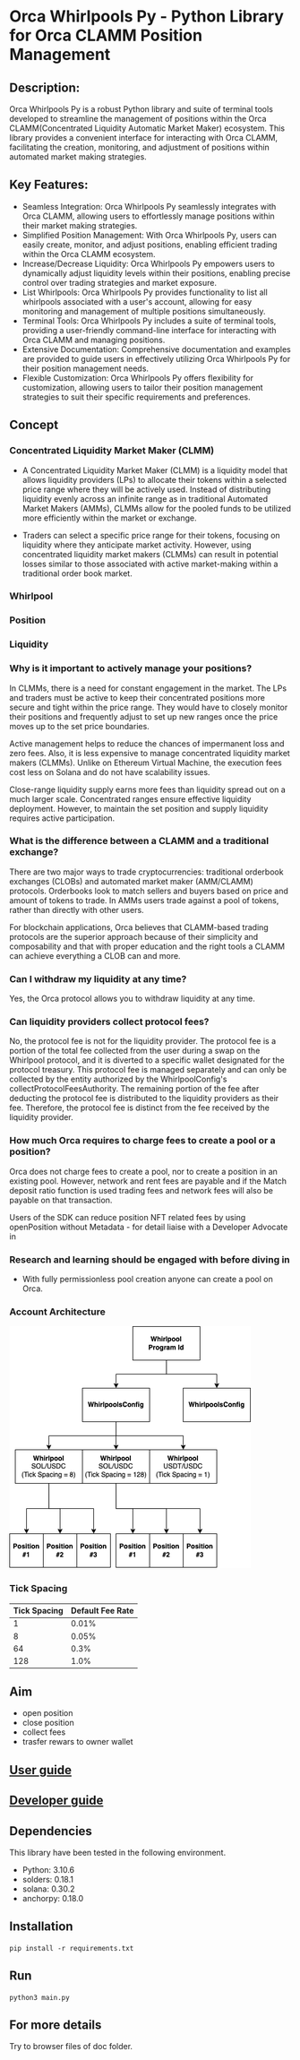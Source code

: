 
# Orca Whirlpools Py - Python Library for Orca CLAMM Position Management

## Description:
Orca Whirlpools Py is a robust Python library and suite of terminal tools developed to streamline the management of positions within the Orca CLAMM(Concentrated Liquidity Automatic Market Maker) ecosystem. This library provides a convenient interface for interacting with Orca CLAMM, facilitating the creation, monitoring, and adjustment of positions within automated market making strategies.

## Key Features:

* Seamless Integration: Orca Whirlpools Py seamlessly integrates with Orca CLAMM, allowing users to effortlessly manage positions within their market making strategies.
* Simplified Position Management: With Orca Whirlpools Py, users can easily create, monitor, and adjust positions, enabling efficient trading within the Orca CLAMM ecosystem.
* Increase/Decrease Liquidity: Orca Whirlpools Py empowers users to dynamically adjust liquidity levels within their positions, enabling precise control over trading strategies and market exposure.
* List Whirlpools: Orca Whirlpools Py provides functionality to list all whirlpools associated with a user's account, allowing for easy monitoring and management of multiple positions simultaneously.
* Terminal Tools: Orca Whirlpools Py includes a suite of terminal tools, providing a user-friendly command-line interface for interacting with Orca CLAMM and managing positions.
* Extensive Documentation: Comprehensive documentation and examples are provided to guide users in effectively utilizing Orca Whirlpools Py for their position management needs.
* Flexible Customization: Orca Whirlpools Py offers flexibility for customization, allowing users to tailor their position management strategies to suit their specific requirements and preferences.

## Concept
### Concentrated Liquidity Market Maker (CLMM)
- A Concentrated Liquidity Market Maker (CLMM) is a liquidity model that allows liquidity providers (LPs) to allocate their tokens within a selected price range where they will be actively used. Instead of distributing liquidity evenly across an infinite range as in traditional Automated Market Makers (AMMs), CLMMs allow for the pooled funds to be utilized more efficiently within the market or exchange.

- Traders can select a specific price range for their tokens, focusing on liquidity where they anticipate market activity. However, using concentrated liquidity market makers (CLMMs) can result in potential losses similar to those associated with active market-making within a traditional order book market.

### Whirlpool
### Position
### Liquidity
### Why is it important to actively manage your positions?

In CLMMs, there is a need for constant engagement in the market. The LPs and traders must be active to keep their concentrated positions more secure and tight within the price range. They would have to closely monitor their positions and frequently adjust to set up new ranges once the price moves up to the set price boundaries.

Active management helps to reduce the chances of impermanent loss and zero fees. Also, it is less expensive to manage concentrated liquidity market makers (CLMMs). Unlike on Ethereum Virtual Machine, the execution fees cost less on Solana and do not have scalability issues.

Close-range liquidity supply earns more fees than liquidity spread out on a much larger scale. Concentrated ranges ensure effective liquidity deployment. However, to maintain the set position and supply liquidity requires active participation. 

### What is the difference between a CLAMM and a traditional exchange?
There are two major ways to trade cryptocurrencies: traditional orderbook exchanges (CLOBs) and automated market maker (AMM/CLAMM) protocols. Orderbooks look to match sellers and buyers based on price and amount of tokens to trade. In AMMs users trade against a pool of tokens, rather than directly with other users. 

For blockchain applications, Orca believes that CLAMM-based trading protocols are the superior approach because of their simplicity and composability and that with proper education and the right tools a CLAMM can achieve everything a CLOB can and more.

### Can I withdraw my liquidity at any time?
Yes, the Orca protocol allows you to withdraw liquidity at any time.

### Can liquidity providers collect protocol fees?
No, the protocol fee is not for the liquidity provider. The protocol fee is a portion of the total fee collected from the user during a swap on the Whirlpool protocol, and it is diverted to a specific wallet designated for the protocol treasury. This protocol fee is managed separately and can only be collected by the entity authorized by the WhirlpoolConfig's collectProtocolFeesAuthority. The remaining portion of the fee after deducting the protocol fee is distributed to the liquidity providers as their fee. Therefore, the protocol fee is distinct from the fee received by the liquidity provider.

### How much Orca requires to charge fees to create a pool or a position?
Orca does not charge fees to create a pool, nor to create a position in an existing pool. However, network and rent fees are payable and if the Match deposit ratio function is used trading fees and network fees will also be payable on that transaction.

Users of the SDK can reduce position NFT related fees by using openPosition without Metadata - for detail liaise with a Developer Advocate in
### Research and learning should be engaged with before diving in

- With fully permissionless pool creation anyone can create a pool on Orca.
### Account Architecture
![Account Architecture](./docs/images/account-structure.png)
### Tick Spacing
<table>
<thead>
<tr>
    <th>Tick Spacing</th>
    <th>Default Fee Rate</th>
</tr>
</thead>
<tbody>
<tr>
    <td>1</td>
    <td>0.01%</td>
</tr>
<tr>
    <td>8</td>
    <td>0.05%</td>
</tr>
<tr>
    <td>64</td>
    <td>0.3%</td>
</tr>
<tr>
    <td>128</td>
    <td>1.0%</td>
</tr>
</tbody>
</table>

## Aim
- open position
- close position
- collect fees
- trasfer rewars to owner wallet

## [User guide](./docs/User_guide.md)

## [Developer guide](./docs/Developer_guide.md)

## Dependencies
This library have been tested in the following environment.

* Python: 3.10.6
* solders: 0.18.1
* solana: 0.30.2
* anchorpy: 0.18.0

## Installation
```commandline
pip install -r requirements.txt
```

## Run

```commandline
python3 main.py
```
## For more details
Try to browser files of doc folder.